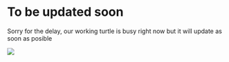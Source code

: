 # To be updated soon
Sorry for the delay, our working turtle is busy right now but it will update as soon as posible

![](HPS/img/tutwkg.pngtutwkg.png)
